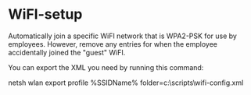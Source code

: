 # WiFI-setup
Automatically join a specific WiFI network that is WPA2-PSK for use by employees.  However, remove any entries for when the employee accidentally joined the "guest" WiFI.

You can export the XML you need by running this command:

  netsh wlan export profile %SSIDName% folder=c:\scripts\wifi-config.xml


